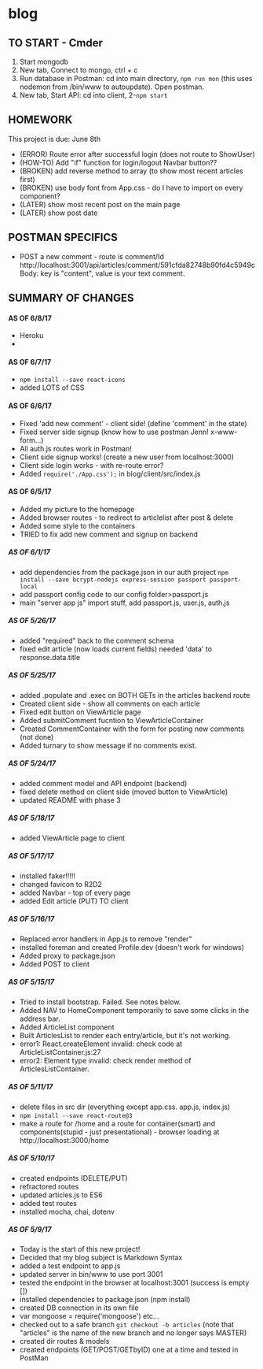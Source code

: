 # blog

## TO START - Cmder
1. Start mongodb
2. New tab, Connect to mongo, ctrl + c
3. Run database in Postman: cd into main directory, `npm run mon` (this uses nodemon from /bin/www to autoupdate). Open postman.
4. New tab, Start API: cd into client, 2-`npm start`

## HOMEWORK
This project is due: June 8th
- (ERROR) Route error after successful login (does not route to ShowUser)
- (HOW-TO) Add "if" function for login/logout Navbar button??
- (BROKEN) add reverse method to array (to show most recent articles first)
- (BROKEN) use body font from App.css - do I have to import on every component?
- (LATER) show most recent post on the main page
- (LATER) show post date

## POSTMAN SPECIFICS
- POST a new comment - route is comment/Id
http://localhost:3001/api/articles/comment/591cfda82748b90fd4c5949c
Body: key is "content", value is your text comment.

## SUMMARY OF CHANGES
#### AS OF 6/8/17
- Heroku
- 
#### AS OF 6/7/17
- `npm install --save react-icons`
- added LOTS of CSS
#### AS OF 6/6/17
- Fixed 'add new comment' - client side! (define 'comment' in the state)
- Fixed server side signup (know how to use postman Jenn! x-www-form...)
- All auth.js routes work in Postman!
- Client side signup works! (create a new user from localhost:3000)
- Client side login works - with re-route error?
- Added `require('./App.css');` in blog/client/src/index.js
#### AS OF 6/5/17
- Added my picture to the homepage
- Added browser routes - to redirect to articlelist after post & delete
- Added some style to the containers
- TRIED to fix add new comment and signup on backend
##### AS OF 6/1/17
- add dependencies from the package.json in our auth project
  `npm install --save bcrypt-nodejs express-session passport passport-local`
- add passport config code to our config folder>passport.js
- main "server app js" import stuff, add passport.js, user.js, auth.js
##### AS OF 5/26/17
- added "required" back to the comment schema
- fixed edit article (now loads current fields) needed 'data' to response.data.title
##### AS OF 5/25/17
- added .populate and .exec on BOTH GETs in the articles backend route
- Created client side - show all comments on each article
- Fixed edit button on ViewArticle page
- Added submitComment fucntion to ViewArticleContainer
- Created CommentContainer with the form for posting new comments (not done)
- Added turnary to show message if no comments exist.
##### AS OF 5/24/17
- added comment model and API endpoint (backend)
- fixed delete method on client side (moved button to ViewArticle)
- updated README with phase 3
##### AS OF 5/18/17
- added ViewArticle page to client
##### AS OF 5/17/17
- installed faker!!!!!
- changed favicon to R2D2
- added Navbar - top of every page
- added Edit article (PUT) TO client
##### AS OF 5/16/17
- Replaced error handlers in App.js to remove "render"
- installed foreman and created Profile.dev (doesn't work for windows)
- Added proxy to package.json
- Added POST to client
##### AS OF 5/15/17
- Tried to install bootstrap. Failed. See notes below.
- Added NAV to HomeComponent temporarily to save some clicks in the address bar.
- Added ArticleList component
- Built ArticlesList to render each entry/article, but it's not working.
 - error1: React.createElement invalid: check code at ArticleListContainer.js:27
 - error2: Element type invalid: check render method of ArticlesListContainer.
##### AS OF 5/11/17
- delete files in src dir (everything except app.css. app.js, index.js)
- `npm install --save react-route@3`
- make a route for /home and a route for container(smart) and components(stupid - just presentational) - browser loading at http://localhost:3000/home
##### AS OF 5/10/17
- created endpoints (DELETE/PUT)
- refractored routes
- updated articles.js to ES6
- added test routes
- installed mocha, chai, dotenv
##### AS OF 5/9/17
 - Today is the start of this new project!
 - Decided that my blog subject is Markdown Syntax
 - added a test endpoint to app.js
 - updated server in bin/www to use port 3001
 - tested the endpoint in the browser at localhost:3001 (success is empty [])
 - installed dependencies to package.json (npm install)
 - created DB connection in its own file
 - var mongoose = require('mongoose') etc...
 - checked out to a safe branch `git checkout -b articles` (note that "articles" is the name of the new branch and no longer says MASTER)
 - created dir routes & models
 - created endpoints (GET/POST/GETbyID) one at a time and tested in PostMan
